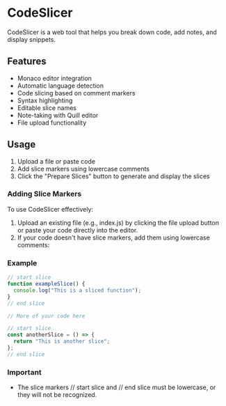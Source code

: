 # CodeSlicer

CodeSlicer is a web tool that helps you break down code, add notes, and display snippets.

## Features

- Monaco editor integration
- Automatic language detection
- Code slicing based on comment markers
- Syntax highlighting
- Editable slice names
- Note-taking with Quill editor
- File upload functionality


## Usage

1. Upload a file or paste code
2. Add slice markers using lowercase comments
3. Click the "Prepare Slices" button to generate and display the slices

### Adding Slice Markers

To use CodeSlicer effectively:

1. Upload an existing file (e.g., index.js) by clicking the file upload button or paste your code directly into the editor.
2. If your code doesn't have slice markers, add them using lowercase comments:

### Example

```js
// start slice
function exampleSlice() {
  console.log("This is a sliced function");
}
// end slice

// More of your code here

// start slice
const anotherSlice = () => {
  return "This is another slice";
};
// end slice
```

### Important

- The slice markers // start slice and // end slice must be lowercase, or they will not be recognized.


